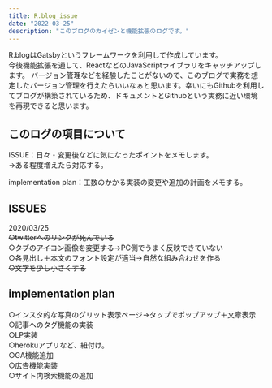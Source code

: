 ```yaml
---
title: R.blog_issue
date: "2022-03-25"
description: "このブログのカイゼンと機能拡張のログです。"
---
```


R.blogはGatsbyというフレームワークを利用して作成しています。  
今後機能拡張を通して、ReactなどのJavaScriptライブラリをキャッチアップします。  バージョン管理などを経験したことがないので、このブログで実務を想定したバージョン管理を行えたらいいなぁと思います。幸いにもGithubを利用してブログが構築されているため、ドキュメントとGithubという実務に近い環境を再現できると思います。

## このログの項目について

ISSUE：日々・変更後などに気になったポイントをメモします。  
→ある程度増えたら対応する。

implementation plan：工数のかかる実装の変更や追加の計画をメモする。



## ISSUES
2020/03/25  
~~○twitterへのリンクが死んでいる~~  
~~○タブのアイコン画像を変更する~~→PC側でうまく反映できていない  
○各見出し＋本文のフォント設定が適当→自然な組み合わせを作る  
~~○文字を少し小さくする~~  


## implementation plan
○インスタ的な写真のグリット表示ページ→タップでポップアップ＋文章表示  
○記事へのタグ機能の実装  
○LP実装  
○herokuアプリなど、紐付け。  
○GA機能追加  
○広告機能実装  
○サイト内検索機能の追加  